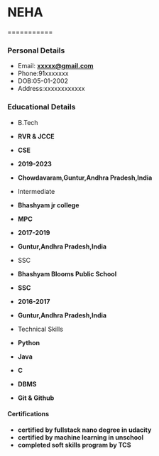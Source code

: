 
#  NEHA

===========
### Personal Details
- Email: **xxxxx@gmail.com**
- Phone:91xxxxxxx
- DOB:05-01-2002
- Address:xxxxxxxxxxxx

### Educational Details
- B.Tech
 - **RVR & JCCE**
 - **CSE**
 - **2019-2023**
 - **Chowdavaram,Guntur,Andhra Pradesh,India**
 
- Intermediate 
 - **Bhashyam jr college**
 - **MPC**
 - **2017-2019**
 - **Guntur,Andhra Pradesh,India**
 
- SSC
 - **Bhashyam Blooms Public School**
 - **SSC**  

 - **2016-2017**
 - **Guntur,Andhra Pradesh,India**
- Technical Skills
 - **Python**
 - **Java**
 - **C**
 - **DBMS**
 - **Git & Github**
  
  ####  Certifications
   - **certified by fullstack nano degree in udacity**
   - **certified by machine learning in unschool**
   - **completed soft skills program by TCS**
